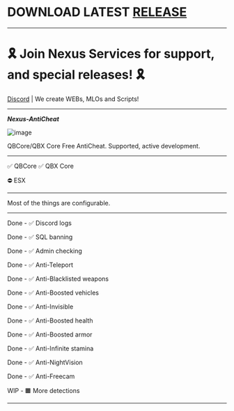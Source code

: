 # DOWNLOAD LATEST [RELEASE](https://github.com/Muffinzo/Nexus-AntiCheat/releases)

______________________

#      🎗 Join Nexus Services for support, and special releases! 🎗
  [Discord](https://discord.gg/KhgGD32nc2) | 
  We create WEBs, MLOs and Scripts!

______________________

_________________**Nexus-AntiCheat**_________________

![image](https://github.com/user-attachments/assets/34720c9d-16d1-4dd9-82d3-a84b7e8f7ab0)

QBCore/QBX Core Free AntiCheat. Supported, active development.

______________________

✅ QBCore
✅ QBX Core

⛔ ESX

______________________

Most of the things are configurable.

______________________

Done - ✅ Discord logs

Done - ✅ SQL banning

Done - ✅ Admin checking

Done - ✅ Anti-Teleport

Done - ✅ Anti-Blacklisted weapons

Done - ✅ Anti-Boosted vehicles

Done - ✅ Anti-Invisible

Done - ✅ Anti-Boosted health

Done - ✅ Anti-Boosted armor

Done - ✅ Anti-Infinite stamina

Done - ✅ Anti-NightVision

Done - ✅ Anti-Freecam

WIP  - 🟧 More detections

______________________
